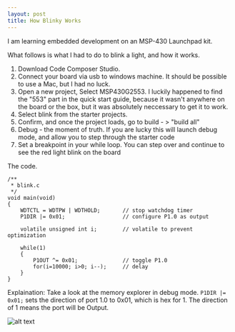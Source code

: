 ```yaml
---
layout: post
title: How Blinky Works
---
```


I am learning embedded development on an MSP-430 Launchpad kit.

What follows is what I had to do to blink a light, and how it works.

1. Download Code Composer Studio.
2. Connect your board via usb to windows machine. It should be possible to use a Mac, but I had no luck.
3. Open a new project, Select MSP430G2553. I luckily happened to find the "553" part in the quick start guide, because it wasn't anywhere on the board or the box, but it was absolutely neccessary to get it to work.
4. Select blink from the starter projects.
5. Confirm, and once the project loads, go to build - > "build all"
6. Debug - the moment of truth. If you are lucky this will launch debug mode, and allow you to step through the starter code
7. Set a breakpoint in your while loop. You can step over and continue to see the red light blink on the board

The code.
```
/**
 * blink.c
 */
void main(void)
{
	WDTCTL = WDTPW | WDTHOLD;		// stop watchdog timer
	P1DIR |= 0x01;					// configure P1.0 as output

	volatile unsigned int i;		// volatile to prevent optimization

	while(1)
	{
		P1OUT ^= 0x01;				// toggle P1.0
		for(i=10000; i>0; i--);     // delay
	}
}
```
Explaination:
Take a look at the memory explorer in debug mode.
`P1DIR |= 0x01;` sets the direction of port 1.0 to 0x01, which is hex for 1. The direction of 1 means the port will be Output.

![alt text](https://github.com/jlcampbell/blog/assets/full.png "Logo Title Text 1")




